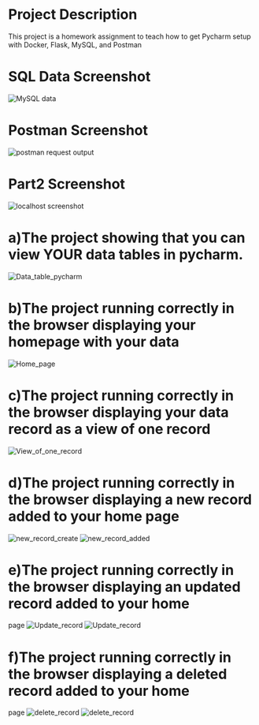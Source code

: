 # Project Description

This project is a homework assignment to teach how to get Pycharm setup with Docker, Flask, MySQL, and Postman

# SQL Data Screenshot
![MySQL data](screenshots/query.png)
 
# Postman Screenshot
![postman request output](screenshots/postman.png)

# Part2 Screenshot 
![localhost screenshot](screenshots/part2.png)

# a)The project showing that you can view YOUR data tables in pycharm.
![Data_table_pycharm](./screenshots/a.png)
# b)The project running correctly in the browser displaying your homepage with your data
![Home_page](./screenshots/b.png)
# c)The project running correctly in the browser displaying your data record as a view of one record
![View_of_one_record](./screenshots/c.png)
# d)The project running correctly in the browser displaying a new record added to your home page
![new_record_create](./screenshots/d.png)
![new_record_added](./screenshots/d1.png)
# e)The project running correctly in the browser displaying an updated record added to your home 
page
![Update_record](./screenshots/e.png)
![Update_record](./screenshots/e1.png)
# f)The project running correctly in the browser displaying a deleted record added to your home 
page
![delete_record](./screenshots/f.jpeg)
![delete_record](./screenshots/f1.jpeg)